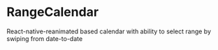 # RangeCalendar
React-native-reanimated based calendar with ability to select range by swiping from date-to-date
